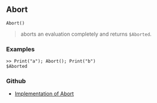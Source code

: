 ## Abort

``` 
Abort()
``` 

> aborts an evaluation completely and returns `$Aborted`.

### Examples
``` 
>> Print("a"); Abort(); Print("b")
$Aborted
``` 
 

### Github

* [Implementation of Abort](https://github.com/axkr/symja_android_library/blob/master/symja_android_library/matheclipse-core/src/main/java/org/matheclipse/core/builtin/Programming.java#L141) 
